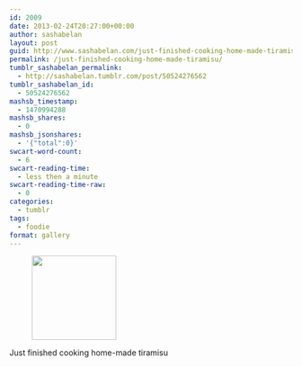 ```yaml
---
id: 2009
date: 2013-02-24T20:27:00+00:00
author: sashabelan
layout: post
guid: http://www.sashabelan.com/just-finished-cooking-home-made-tiramisu/
permalink: /just-finished-cooking-home-made-tiramisu/
tumblr_sashabelan_permalink:
  - http://sashabelan.tumblr.com/post/50524276562
tumblr_sashabelan_id:
  - 50524276562
mashsb_timestamp:
  - 1470994288
mashsb_shares:
  - 0
mashsb_jsonshares:
  - '{"total":0}'
swcart-word-count:
  - 6
swcart-reading-time:
  - less then a minute
swcart-reading-time-raw:
  - 0
categories:
  - tumblr
tags:
  - foodie
format: gallery
---
```

<div id='gallery-257' class='gallery galleryid-2009 gallery-columns-3 gallery-size-thumbnail'>
  <figure class='gallery-item'> 
  
  <div class='gallery-icon landscape'>
    <a href='http://www.sashabelan.ru/just-finished-cooking-home-made-tiramisu/attachment/2010/'><img width="150" height="150" src="http://www.sashabelan.ru/wp-content/uploads/2013/02/tumblr_mmv1dvaMoW1qarj97o1_1280-150x150.jpg" class="attachment-thumbnail size-thumbnail" alt="" /></a>
  </div></figure>
</div>

Just finished cooking home-made tiramisu